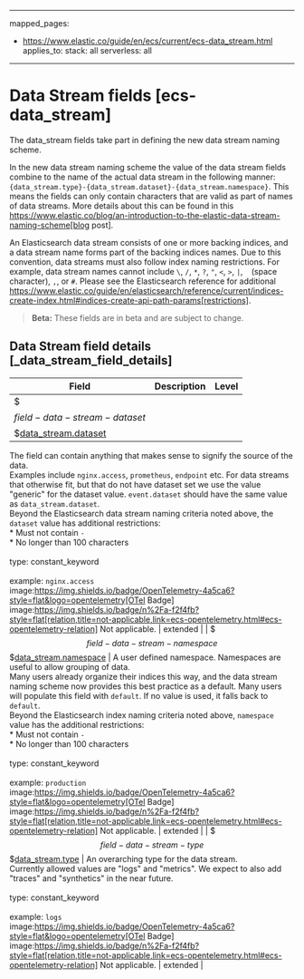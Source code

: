 <!-- This file is automatically generated. Don't edit it manually! -->
---
mapped_pages:
  - https://www.elastic.co/guide/en/ecs/current/ecs-data_stream.html
applies_to:
  stack: all
  serverless: all
---

# Data Stream fields [ecs-data_stream]

The data_stream fields take part in defining the new data stream naming scheme.

In the new data stream naming scheme the value of the data stream fields combine to the name of the actual data stream in the following manner: `{data_stream.type}-{data_stream.dataset}-{data_stream.namespace}`. This means the fields can only contain characters that are valid as part of names of data streams. More details about this can be found in this https://www.elastic.co/blog/an-introduction-to-the-elastic-data-stream-naming-scheme[blog post].

An Elasticsearch data stream consists of one or more backing indices, and a data stream name forms part of the backing indices names. Due to this convention, data streams must also follow index naming restrictions. For example, data stream names cannot include `\`, `/`, `*`, `?`, `"`, `<`, `>`, `|`, ` ` (space character), `,`, or `#`. Please see the Elasticsearch reference for additional https://www.elastic.co/guide/en/elasticsearch/reference/current/indices-create-index.html#indices-create-api-path-params[restrictions].

> **Beta:** These fields are in beta and are subject to change.

## Data Stream field details [_data_stream_field_details]

| Field | Description | Level |
| --- | --- | --- |
| $$$field-data-stream-dataset$$$[data_stream.dataset](#field-data-stream-dataset) |
The field can contain anything that makes sense to signify the source of the data.<br>Examples include `nginx.access`, `prometheus`, `endpoint` etc. For data streams that otherwise fit, but that do not have dataset set we use the value "generic" for the dataset value. `event.dataset` should have the same value as `data_stream.dataset`.<br>Beyond the Elasticsearch data stream naming criteria noted above, the `dataset` value has additional restrictions:<br>  * Must not contain `-`<br>  * No longer than 100 characters<br><br>type: constant_keyword<br><br>
example: `nginx.access`<br>image:https://img.shields.io/badge/OpenTelemetry-4a5ca6?style=flat&logo=opentelemetry[OTel Badge] image:https://img.shields.io/badge/n%2Fa-f2f4fb?style=flat[relation,title=not-applicable,link=ecs-opentelemetry.html#ecs-opentelemetry-relation] Not applicable. | extended |
| $$$field-data-stream-namespace$$$[data_stream.namespace](#field-data-stream-namespace) |
A user defined namespace. Namespaces are useful to allow grouping of data.<br>Many users already organize their indices this way, and the data stream naming scheme now provides this best practice as a default. Many users will populate this field with `default`. If no value is used, it falls back to `default`.<br>Beyond the Elasticsearch index naming criteria noted above, `namespace` value has the additional restrictions:<br>  * Must not contain `-`<br>  * No longer than 100 characters<br><br>type: constant_keyword<br><br>
example: `production`<br>image:https://img.shields.io/badge/OpenTelemetry-4a5ca6?style=flat&logo=opentelemetry[OTel Badge] image:https://img.shields.io/badge/n%2Fa-f2f4fb?style=flat[relation,title=not-applicable,link=ecs-opentelemetry.html#ecs-opentelemetry-relation] Not applicable. | extended |
| $$$field-data-stream-type$$$[data_stream.type](#field-data-stream-type) |
An overarching type for the data stream.<br>Currently allowed values are "logs" and "metrics". We expect to also add "traces" and "synthetics" in the near future.<br><br>type: constant_keyword<br><br>
example: `logs`<br>image:https://img.shields.io/badge/OpenTelemetry-4a5ca6?style=flat&logo=opentelemetry[OTel Badge] image:https://img.shields.io/badge/n%2Fa-f2f4fb?style=flat[relation,title=not-applicable,link=ecs-opentelemetry.html#ecs-opentelemetry-relation] Not applicable. | extended |


